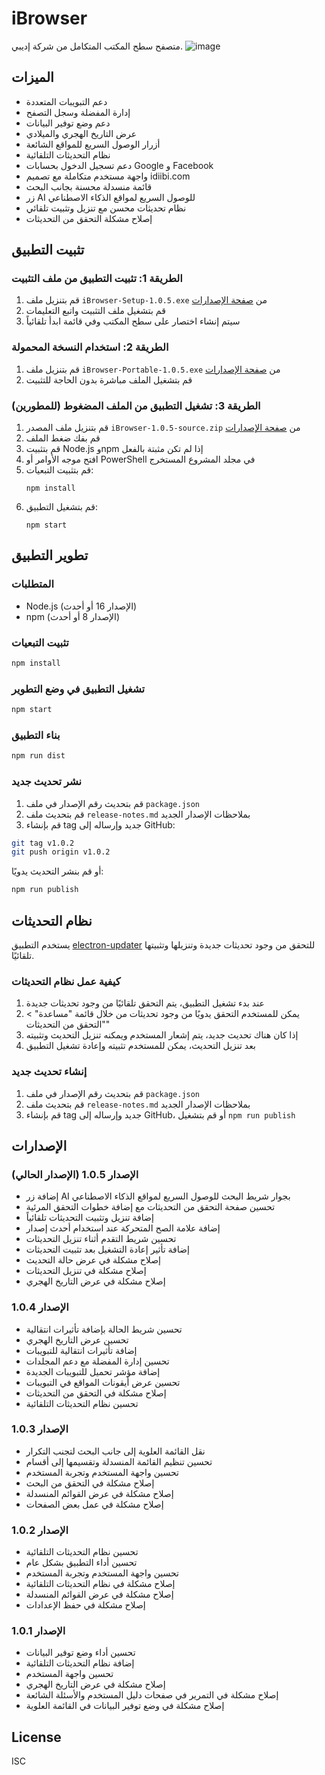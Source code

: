 # iBrowser

متصفح سطح المكتب المتكامل من شركة إديبي.
![image](https://github.com/user-attachments/assets/6294ddd4-ff5a-41a2-be3c-6e15fc48042c)

## الميزات

- دعم التبويبات المتعددة
- إدارة المفضلة وسجل التصفح
- دعم وضع توفير البيانات
- عرض التاريخ الهجري والميلادي
- أزرار الوصول السريع للمواقع الشائعة
- نظام التحديثات التلقائية
- دعم تسجيل الدخول بحسابات Google و Facebook
- واجهة مستخدم متكاملة مع تصميم idiibi.com
- قائمة منسدلة محسنة بجانب البحث
- زر AI للوصول السريع لمواقع الذكاء الاصطناعي
- نظام تحديثات محسن مع تنزيل وتثبيت تلقائي
- إصلاح مشكلة التحقق من التحديثات

## تثبيت التطبيق

### الطريقة 1: تثبيت التطبيق من ملف التثبيت
1. قم بتنزيل ملف `iBrowser-Setup-1.0.5.exe` من [صفحة الإصدارات](https://github.com/idiibigu/iBrowser-/releases)
2. قم بتشغيل ملف التثبيت واتبع التعليمات
3. سيتم إنشاء اختصار على سطح المكتب وفي قائمة ابدأ تلقائياً

### الطريقة 2: استخدام النسخة المحمولة
1. قم بتنزيل ملف `iBrowser-Portable-1.0.5.exe` من [صفحة الإصدارات](https://github.com/idiibigu/iBrowser-/releases)
2. قم بتشغيل الملف مباشرة بدون الحاجة للتثبيت

### الطريقة 3: تشغيل التطبيق من الملف المضغوط (للمطورين)
1. قم بتنزيل ملف المصدر `iBrowser-1.0.5-source.zip` من [صفحة الإصدارات](https://github.com/idiibigu/iBrowser-/releases)
2. قم بفك ضغط الملف
3. قم بتثبيت Node.js وnpm إذا لم تكن مثبتة بالفعل
4. افتح موجه الأوامر أو PowerShell في مجلد المشروع المستخرج
5. قم بتثبيت التبعيات:
   ```
   npm install
   ```
6. قم بتشغيل التطبيق:
   ```
   npm start
   ```

## تطوير التطبيق

### المتطلبات

- Node.js (الإصدار 16 أو أحدث)
- npm (الإصدار 8 أو أحدث)

### تثبيت التبعيات

```bash
npm install
```

### تشغيل التطبيق في وضع التطوير

```bash
npm start
```

### بناء التطبيق

```bash
npm run dist
```

### نشر تحديث جديد

1. قم بتحديث رقم الإصدار في ملف `package.json`
2. قم بتحديث ملف `release-notes.md` بملاحظات الإصدار الجديد
3. قم بإنشاء tag جديد وإرساله إلى GitHub:

```bash
git tag v1.0.2
git push origin v1.0.2
```

أو قم بنشر التحديث يدويًا:

```bash
npm run publish
```

## نظام التحديثات

يستخدم التطبيق [electron-updater](https://www.electron.build/auto-update) للتحقق من وجود تحديثات جديدة وتنزيلها وتثبيتها تلقائيًا.

### كيفية عمل نظام التحديثات

1. عند بدء تشغيل التطبيق، يتم التحقق تلقائيًا من وجود تحديثات جديدة
2. يمكن للمستخدم التحقق يدويًا من وجود تحديثات من خلال قائمة "مساعدة" > "التحقق من التحديثات"
3. إذا كان هناك تحديث جديد، يتم إشعار المستخدم ويمكنه تنزيل التحديث وتثبيته
4. بعد تنزيل التحديث، يمكن للمستخدم تثبيته وإعادة تشغيل التطبيق

### إنشاء تحديث جديد

1. قم بتحديث رقم الإصدار في ملف `package.json`
2. قم بتحديث ملف `release-notes.md` بملاحظات الإصدار الجديد
3. قم بإنشاء tag جديد وإرساله إلى GitHub، أو قم بتشغيل `npm run publish`

## الإصدارات

### الإصدار 1.0.5 (الإصدار الحالي)
- إضافة زر AI بجوار شريط البحث للوصول السريع لمواقع الذكاء الاصطناعي
- تحسين صفحة التحقق من التحديثات مع إضافة خطوات التحقق المرئية
- إضافة تنزيل وتثبيت التحديثات تلقائياً
- إضافة علامة الصح المتحركة عند استخدام أحدث إصدار
- تحسين شريط التقدم أثناء تنزيل التحديثات
- إضافة تأثير إعادة التشغيل بعد تثبيت التحديثات
- إصلاح مشكلة في عرض حالة التحديث
- إصلاح مشكلة في تنزيل التحديثات
- إصلاح مشكلة في عرض التاريخ الهجري

### الإصدار 1.0.4
- تحسين شريط الحالة بإضافة تأثيرات انتقالية
- تحسين عرض التاريخ الهجري
- إضافة تأثيرات انتقالية للتبويبات
- تحسين إدارة المفضلة مع دعم المجلدات
- إضافة مؤشر تحميل للتبويبات الجديدة
- تحسين عرض أيقونات المواقع في التبويبات
- إصلاح مشكلة في التحقق من التحديثات
- تحسين نظام التحديثات التلقائية

### الإصدار 1.0.3
- نقل القائمة العلوية إلى جانب البحث لتجنب التكرار
- تحسين تنظيم القائمة المنسدلة وتقسيمها إلى أقسام
- تحسين واجهة المستخدم وتجربة المستخدم
- إصلاح مشكلة في التحقق من البحث
- إصلاح مشكلة في عرض القوائم المنسدلة
- إصلاح مشكلة في عمل بعض الصفحات

### الإصدار 1.0.2
- تحسين نظام التحديثات التلقائية
- تحسين أداء التطبيق بشكل عام
- تحسين واجهة المستخدم وتجربة المستخدم
- إصلاح مشكلة في نظام التحديثات التلقائية
- إصلاح مشكلة في عرض القوائم المنسدلة
- إصلاح مشكلة في حفظ الإعدادات

### الإصدار 1.0.1
- تحسين أداء وضع توفير البيانات
- إضافة نظام التحديثات التلقائية
- تحسين واجهة المستخدم
- إصلاح مشكلة في عرض التاريخ الهجري
- إصلاح مشكلة في التمرير في صفحات دليل المستخدم والأسئلة الشائعة
- إصلاح مشكلة في وضع توفير البيانات في القائمة العلوية

## License

ISC
